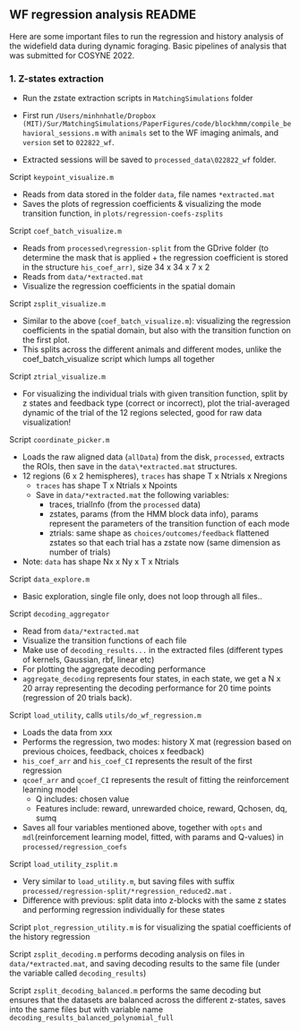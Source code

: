 ## WF regression analysis README

Here are some important files to run the regression and history analysis of the widefield data during dynamic foraging. Basic pipelines of analysis that was submitted for COSYNE 2022.

### 1. Z-states extraction
* Run the zstate extraction scripts in `MatchingSimulations` folder

* First run `/Users/minhnhatle/Dropbox (MIT)/Sur/MatchingSimulations/PaperFigures/code/blockhmm/compile_behavioral_sessions.m` with `animals` set to the WF imaging animals, and `version` set to `022822_wf`.

* Extracted sessions will be saved to `processed_data\022822_wf` folder.

Script `keypoint_visualize.m`

- Reads from data stored in the folder `data`, file names `*extracted.mat`
- Saves the plots of regression coefficients & visualizing the mode transition function, in `plots/regression-coefs-zsplits`

Script `coef_batch_visualize.m`

- Reads from `processed\regression-split` from the GDrive folder (to determine the mask that is applied + the regression coefficient is stored in the structure `his_coef_arr)`, size 34 x 34 x 7 x 2
- Reads from `data/*extracted.mat`
- Visualize the regression coefficients in the spatial domain

Script `zsplit_visualize.m`

- Similar to the above (`coef_batch_visualize.m`): visualizing the regression coefficients in the spatial domain, but also with the transition function on the first plot.
- This splits across the different animals and different modes, unlike the coef_batch_visualize script which lumps all together

Script `ztrial_visualize.m`

- For visualizing the individual trials with given transition function, split by z states and feedback type (correct or incorrect), plot the trial-averaged dynamic of the trial of the 12 regions selected, good for raw data visualization!

Script `coordinate_picker.m`

- Loads the raw aligned data (`allData`) from the disk, `processed`, extracts the ROIs, then save in the `data\*extracted.mat` structures.
- 12 regions (6 x 2 hemispheres), `traces` has shape T x Ntrials x Nregions
    - `traces` has shape T x Ntrials x Npoints
    - Save in `data/*extracted.mat` the following variables:
        - traces, trialInfo (from the `processed` data)
        - zstates, params (from the HMM block data info), params represent the parameters of the transition function of each mode
        - ztrials: same shape as `choices/outcomes/feedback` flattened zstates so that each trial has a zstate now (same dimension as number of trials)
- Note: `data` has shape Nx x Ny x T x Ntrials

Script `data_explore.m`

- Basic exploration, single file only, does not loop through all files..

Script `decoding_aggregator`

- Read from `data/*extracted.mat`
- Visualize the transition functions of each file
- Make use of `decoding_results...` in the extracted files (different types of kernels, Gaussian, rbf, linear etc)
- For plotting the aggregate decoding performance
- `aggregate_decoding` represents four states, in each state, we get a N x 20 array representing the decoding performance for 20 time points (regression of 20 trials back).

Script `load_utility`, calls `utils/do_wf_regression.m`

- Loads the data from xxx
- Performs the regression, two modes: history X mat (regression based on previous choices, feedback, choices x feedback)
- `his_coef_arr` and `his_coef_CI` represents the result of the first regression
- `qcoef_arr` and `qcoef_CI` represents the result of fitting the reinforcement learning model
    - Q includes: chosen value
    - Features include: reward, unrewarded choice, reward, Qchosen, dq, sumq
- Saves all four variables mentioned above, together with `opts` and `mdl`(reinforcement learning model, fitted, with params and Q-values) in `processed/regression_coefs`

Script `load_utility_zsplit.m`

- Very similar to `load_utility.m`, but saving files with suffix `processed/regression-split/*regression_reduced2.mat` .
- Difference with previous: split data into z-blocks with the same z states and performing regression individually for these states

Script `plot_regression_utility.m` is for visualizing the spatial coefficients of the history regression

Script `zsplit_decoding.m` performs decoding analysis on files in `data/*extracted.mat`, and saving decoding results to the same file (under the variable called `decoding_results`)

Script `zsplit_decoding_balanced.m` performs the same decoding but ensures that the datasets are balanced across the different z-states, saves into the same files but with variable name `decoding_results_balanced_polynomial_full`